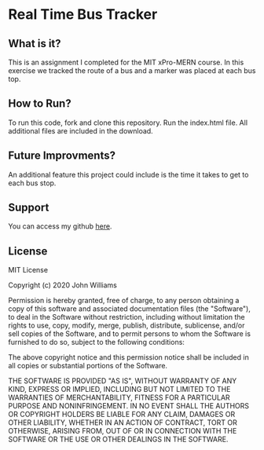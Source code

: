 # Real Time Bus Tracker

## What is it?

This is an assignment I completed for the MIT xPro-MERN course. In this exercise we tracked the route of a bus and a marker was placed at each bus top.

## How to Run?

To run this code, fork and clone this repository. Run the index.html file. All additional files are included in the download.

## Future Improvments?

An additional feature this project could include is the time it takes to get to each bus stop.

## Support
You can access my github [here](http://github.com/kaylaschumacher.github.io).

## License

MIT License

Copyright (c) 2020 John Williams

Permission is hereby granted, free of charge, to any person obtaining a copy
of this software and associated documentation files (the "Software"), to deal
in the Software without restriction, including without limitation the rights
to use, copy, modify, merge, publish, distribute, sublicense, and/or sell
copies of the Software, and to permit persons to whom the Software is
furnished to do so, subject to the following conditions:

The above copyright notice and this permission notice shall be included in all
copies or substantial portions of the Software.

THE SOFTWARE IS PROVIDED "AS IS", WITHOUT WARRANTY OF ANY KIND, EXPRESS OR
IMPLIED, INCLUDING BUT NOT LIMITED TO THE WARRANTIES OF MERCHANTABILITY,
FITNESS FOR A PARTICULAR PURPOSE AND NONINFRINGEMENT. IN NO EVENT SHALL THE
AUTHORS OR COPYRIGHT HOLDERS BE LIABLE FOR ANY CLAIM, DAMAGES OR OTHER
LIABILITY, WHETHER IN AN ACTION OF CONTRACT, TORT OR OTHERWISE, ARISING FROM,
OUT OF OR IN CONNECTION WITH THE SOFTWARE OR THE USE OR OTHER DEALINGS IN THE
SOFTWARE.
